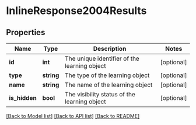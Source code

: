 # InlineResponse2004Results

## Properties
Name | Type | Description | Notes
------------ | ------------- | ------------- | -------------
**id** | **int** | The unique identifier of the learning object | [optional] 
**type** | **string** | The type of the learning object | [optional] 
**name** | **string** | The name of the learning object | [optional] 
**is_hidden** | **bool** | The visibility status of the learning object | [optional] 

[[Back to Model list]](../../README.md#documentation-for-models) [[Back to API list]](../../README.md#documentation-for-api-endpoints) [[Back to README]](../../README.md)

